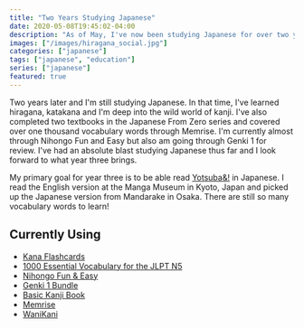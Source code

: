 ```yaml
---
title: "Two Years Studying Japanese"
date: 2020-05-08T19:45:02-04:00
description: "As of May, I've now been studying Japanese for over two years!"
images: ["/images/hiragana_social.jpg"]
categories: ["japanese"]
tags: ["japanese", "education"]
series: ["japanese"]
featured: true
---
```


Two years later and I'm still studying Japanese. In that time, I've learned hiragana, katakana and I'm deep into the wild world of kanji. I've also completed two textbooks in the Japanese From Zero series and covered over one thousand vocabulary words through Memrise. I'm currently almost through Nihongo Fun and Easy but also am going through Genki 1 for review. I've had an absolute blast studying Japanese thus far and I look forward to what year three brings.

My primary goal for year three is to be able read [Yotsuba&amp;!](https://en.wikipedia.org/wiki/Yotsuba%26!) in Japanese. I read the English version at the Manga Museum in Kyoto, Japan and picked up the Japanese version from Mandarake in Osaka. There are still so many vocabulary words to learn!

## Currently Using

- [Kana Flashcards](https://omgjapan.com/products/kana-flashcards)
- [1000 Essential Vocabulary for the JLPT N5](https://omgjapan.com/products/1000-essential-vocabulary-for-the-jlpt-n5)
- [Nihongo Fun &amp; Easy](https://omgjapan.com/products/nihongo-fun-easy-for-beginners-w-cd)
- [Genki 1 Bundle](https://omgjapan.com/products/genki-1-bundle)
- [Basic Kanji Book](https://omgjapan.com/products/basic-kanji-book-workbook-vol-1)
- [Memrise](https://www.memrise.com/)
- [WaniKani](https://www.wanikani.com/)
